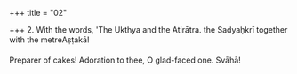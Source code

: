 +++
title = "02"

+++
2. With the words, 'The Ukthya and the Atirātra. the Sadyaḥkrī together with the metreAṣṭakā!

Preparer of cakes! Adoration to thee, O glad-faced one. Svāhā!

